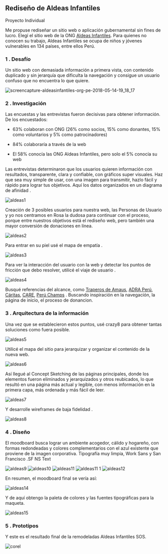 ## Rediseño de Aldeas Infantiles  
Proyecto Individual  

Me propuse rediseñar un sitio web o aplicación gubernamental sin fines de lucro. Elegí el sitio web de la ONG [Aldeas Infantiles](https://www.aldeasinfantiles.org.pe/). Para quienes no conocen su trabajo, Aldeas Infantiles se ocupa de niños y jóvenes vulnerables en 134 países, entre ellos Perú.  

### 1 . Desafío  

Un sitio web con demasiada información a primera vista, con contenido duplicado y sin jerarquía que dificulta la navegación y consigue un usuario confuso que no encuentra lo que quiere.

![screencapture-aldeasinfantiles-org-pe-2018-05-14-19_18_17](https://user-images.githubusercontent.com/31807340/40029731-b2221b50-57ab-11e8-948f-8bdee730a59a.png)

### 2 . Investigación  

Las encuestas y las entrevistas fueron decisivas para obtener información. De los encuestados:

- 63% colaboran con ONG (26% como socios, 15% como donantes, 15% como voluntarios y 5% como patrocinadores)

- 84% colaboraría a través de la web

- El 58% conocía las ONG Aldeas Infantiles, pero solo el 5% conocía su web

Las entrevistas determinaron que los usuarios quieren información con resultados, transparente, clara y confiable, con gráficos super visuales. Haz que sea muy simple de usar, con una imagen para transmitir, hazlo fácil y rápido para lograr tus objetivos. Aquí los datos organizados en un diagrama de afinidad .

![aldeas1](https://user-images.githubusercontent.com/31807340/40029783-08a70490-57ac-11e8-9b41-5ee9cca2fb7e.png)

Creación de 3 posibles usuarios para nuestra web, las Personas de Usuario y yo nos centramos en Rosa la dudosa para continuar con el proceso, porque entre nuestros objetivos está el rediseño web, pero también una mayor conversión de donaciones en línea.

![aldeas2](https://user-images.githubusercontent.com/31807340/40029816-2e558d1a-57ac-11e8-86bf-bbf71c166a3a.png)

Para entrar en su piel usé el mapa de empatía .

![aldeas3](https://user-images.githubusercontent.com/31807340/40029885-a767a86e-57ac-11e8-94a7-b3ba9d8dcc02.png)

Para ver la interacción del usuario con la web y detectar los puntos de fricción que debo resolver, utilicé el viaje de usuario .

![aldeas4](https://user-images.githubusercontent.com/31807340/40029934-f53ce1d0-57ac-11e8-8978-97d097053a3a.jpeg)

Busqué referencias del alcance, como [Traperos de Amaus](http://www.emaussanagustin.org/recoleccion.php?gclid=Cj0KCQjwodrXBRCzARIsAIU59TJEwzbcP8tkO78Jq5ZsaSfWy5JZlTZfcS6kkV27ZfYGw6yFWV11iBUaAiu9EALw_wcB), [ADRA Perú](http://www.adra.org.pe/donaciones), [Cáritas](http://www.caritas.org.pe/), [CARE](http://www.care.org.pe/), [Perú Champs](https://www.peruchamps.org/es) . Buscando inspiración en la navegación, la página de inicio, el proceso de donancion.  

### 3 . Arquitectura de la información

Una vez que se establecieron estos puntos, usé crazy8 para obtener tantas soluciones como fuera posible.

![aldeas5](https://user-images.githubusercontent.com/31807340/40029957-11e889c4-57ad-11e8-8160-ea63e9bddea7.png)

Utilicé el mapa del sitio para jerarquizar y organizar el contenido de la nueva web.  

![aldeas6](https://user-images.githubusercontent.com/31807340/40029976-320f530e-57ad-11e8-8bdc-ffa8e2ec9723.png)

Así llegué al Concept Sketching de las páginas principales, donde los elementos fueron eliminados y jerarquizados y otros reubicados, lo que resultó en una página más actual y legible, con menos información en la primera capa, más ordenada y más fácil de leer.  

![aldeas7](https://user-images.githubusercontent.com/31807340/40030036-c050e704-57ad-11e8-8503-114110f138cc.png)

Y desarrolle wireframes de baja fidelidad .

![aldeas8](https://user-images.githubusercontent.com/31807340/40030070-06904d54-57ae-11e8-804e-ef17cabfb87c.jpeg)

### 4 . Diseño
El moodboard busca lograr un ambiente acogedor, cálido y hogareño, con formas redondeadas y colores complementarios con el azul existente que proviene de la imagen corporativa. Tipografía muy limpia, Work Sans y San Francisco .SF NS Text

![aldeas9](https://user-images.githubusercontent.com/31807340/40030483-6f5ecd72-57b0-11e8-974e-11af9a39e6bb.png)
![aldeas10](https://user-images.githubusercontent.com/31807340/40030559-dda025f6-57b0-11e8-8920-a8bc923bc62b.png)
![aldeas11](https://user-images.githubusercontent.com/31807340/40030579-f96e472c-57b0-11e8-8d7c-aefd2ed36167.png)
![aldeas11 1](https://user-images.githubusercontent.com/31807340/40030698-b3acbb50-57b1-11e8-9daa-cb5000bb3876.png)
![aldeas12](https://user-images.githubusercontent.com/31807340/40030682-9a52dcca-57b1-11e8-8308-bdd8285b5234.png)  

En resumen, el moodboard final se vería así:

![aldeas14](https://user-images.githubusercontent.com/31807340/40031398-2133233c-57b5-11e8-9516-a4c11c9a85d5.png)

Y de aquí obtengo la paleta de colores y las fuentes tipográficas para la maqueta.

![aldeas15](https://user-images.githubusercontent.com/31807340/40031489-8890bd64-57b5-11e8-8671-72f8a1433f1e.png)

### 5 . Prototipos  

Y este es el resultado final de la remodeladas Aldeas Infantiles SOS.

![corel](https://user-images.githubusercontent.com/31807340/40255491-f3021996-5aac-11e8-9893-09847118e5fb.png)

